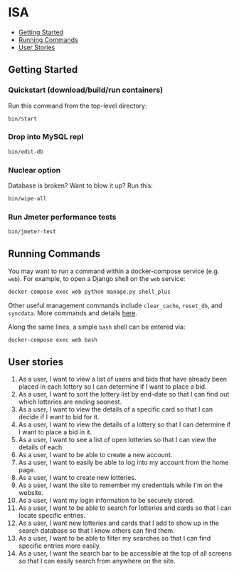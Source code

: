 # ISA

- [Getting Started](#getting-started)
- [Running Commands](#running-commands)
- [User Stories](#user-stories)

## Getting Started
### Quickstart (download/build/run containers)

Run this command from the top-level directory:

```bash
bin/start
```

### Drop into MySQL repl

```bash
bin/edit-db
```

### Nuclear option

Database is broken? Want to blow it up? Run this:

```bash
bin/wipe-all
```

### Run Jmeter performance tests

```bash
bin/jmeter-test
```

## Running Commands

You may want to run a command within a docker-compose service (e.g. `web`).
For example, to open a Django shell on the `web` service:

```bash
docker-compose exec web python manage.py shell_plus
```

Other useful management commands include `clear_cache`, `reset_db`, and `syncdata`.
More commands and details [here](https://django-extensions.readthedocs.io/en/latest/command_extensions.html).

Along the same lines, a simple `bash` shell can be entered via:

```bash
docker-compose exec web bash
```

## User stories

1. As a user, I want to view a list of users and bids that have already been placed in each lottery so I can determine if I want to place a bid.
2. As a user, I want to sort the lottery list by end-date so that I can find out which lotteries are ending soonest.
3. As a user, I want to view the details of a specific card so that I can decide if I want to bid for it.
4. As a user, I want to view the details of a lottery so that I can determine if I want to place a bid in it.
5. As a user, I want to see a list of open lotteries so that I can view the details of each.
6. As a user, I want to be able to create a new account.
7. As a user, I want to easily be able to log into my account from the home page.
8. As a user, I want to create new lotteries.
9. As a user, I want the site to remember my credentials while I'm on the website.
10. As a user, I want my login information to be securely stored.
11. As a user, I want to be able to search for lotteries and cards so that I can locate specific entries.
12. As a user, I want new lotteries and cards that I add to show up in the search database so that I know others can find them.
13. As a user, I want to be able to filter my searches so that I can find specific entries more easily.
14. As a user, I want the search bar to be accessible at the top of all screens so that I can easily search from anywhere on the site.
